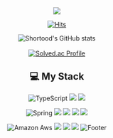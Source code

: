 <div align = center>
<img src="https://capsule-render.vercel.app/api?type=waving&color=7F7FD5&height=200&section=header&text=Hi!%20I'm%20Gouyeon!🙂&fontSize=50"/>

[![Hits](https://hits.seeyoufarm.com/api/count/incr/badge.svg?url=https%3A%2F%2Fgithub.com%2Fgouyeonch%2Fhit-counter)](https://hits.seeyoufarm.com)                    

![Shortood's GitHub stats](https://github-readme-stats.vercel.app/api?username=gouyeonch&show_icons=true&theme=tokyonight)
<br><br>
[![Solved.ac Profile](http://mazassumnida.wtf/api/generate_badge?boj=gouyeonch)](https://solved.ac/gouyeonch)

 ## 💻 My Stack
  <img alt="TypeScript" src="https://img.shields.io/badge/typescript-3178C6.svg?&style=for-the-badge&logo=typescript&logoColor=white"/> <img src="https://img.shields.io/badge/Java-CC0000?style=for-the-badge&logo=java&logoColor=white"/>  <img src="https://img.shields.io/badge/Python-3766AB?style=for-the-badge&logo=Python&logoColor=white"/> 
  
  <img alt="Spring" src="https://img.shields.io/badge/spring-6DB33F.svg?&style=for-the-badge&logo=spring&logoColor=white"/>  <img src="https://img.shields.io/badge/JPA-DB33F?style=for-the-badge&logo=springboot&logoColor=white"/>  <img src="https://img.shields.io/badge/mysql-4479A1?style=for-the-badge&logo=mysql&logoColor=white">  <img src="https://img.shields.io/badge/React-61DAFB?style=for-the-badge&logo=React&logoColor=black"> <img src="https://img.shields.io/badge/Vite-646CFF?style=for-the-badge&logo=vite&logoColor=white"/>

 <img alt="Amazon Aws" src="https://img.shields.io/badge/amazonaws-232F3E.svg?&style=for-the-badge&logo=amazonaws&logoColor=white"/> <img src="https://img.shields.io/badge/google cloud platform-4285F4?style=for-the-badge&logo=googlecloud&logoColor=white">  <img src="https://img.shields.io/badge/Docker-2496ED?style=for-the-badge&logo=Docker&logoColor=white"/> <img src="https://img.shields.io/badge/redis-FF4438?style=for-the-badge&logo=redis&logoColor=white">
![Footer](https://capsule-render.vercel.app/api?type=waving&color=7F7FD5&height=200&section=footer)


  
</div>
